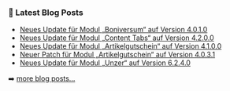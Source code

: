 ### 📕 Latest Blog Posts

<!-- BLOG-POST-LIST:START -->
- [Neues Update für Modul „Boniversum“ auf Version 4.0.1.0](https://blog.d3data.de/module-news/boniversum/neues-update-fuer-modul-boniversum-auf-version-4-0-1-0/)
- [Neues Update für Modul „Content Tabs“ auf Version 4.2.0.0](https://blog.d3data.de/module-news/content-tabs/neues-update-fuer-modul-content-tabs-auf-version-4-2-0-0/)
- [Neues Update für Modul „Artikelgutschein“ auf Version 4.1.0.0](https://blog.d3data.de/module-news/artikelgutschein/neues-update-fuer-modul-artikelgutschein-auf-version-4-1-0-0/)
- [Neuer Patch für Modul „Artikelgutschein“ auf Version 4.0.3.1](https://blog.d3data.de/module-news/artikelgutschein/neuer-patch-fuer-modul-artikelgutschein-auf-version-4-0-3-1/)
- [Neues Update für Modul „Unzer“ auf Version 6.2.4.0](https://blog.d3data.de/module-news/unzer/neues-update-fuer-modul-unzer-auf-version-6-2-4-0/)
<!-- BLOG-POST-LIST:END -->

➡️ [more blog posts...](https://blog.d3data.de)

[website]: https://d3data.de


<!--

**Here are some ideas to get you started:**

🙋‍♀️ A short introduction - what is your organization all about?
🌈 Contribution guidelines - how can the community get involved?
👩‍💻 Useful resources - where can the community find your docs? Is there anything else the community should know?
🍿 Fun facts - what does your team eat for breakfast?
🧙 Remember, you can do mighty things with the power of [Markdown](https://docs.github.com/github/writing-on-github/getting-started-with-writing-and-formatting-on-github/basic-writing-and-formatting-syntax)
-->
